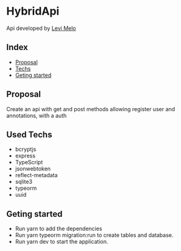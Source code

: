 # HybridApi

Api developed by <a href="https://www.linkedin.com/in/levi-melo-dos-santos-5277441a1/">Levi Melo</a>

## Index

- [Proposal](#Proposal)
- [Techs](#Used-Techs)
- [Geting started](#Geting-started)

## Proposal

Create an api with get and post methods allowing register user and annotations, with a auth

## Used Techs

- bcryptjs<br />
- express<br />
- TypeScript<br/>
- jsonwebtoken<br />
- reflect-metadata<br />
- sqlite3<br />
- typeorm<br />
- uuid<br />

## Geting started

- Run yarn to add the dependencies
- Run yarn typeorm migration:run to create tables and database.
- Run yarn dev to start the application.
